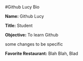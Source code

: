 #Github Lucy Bio

**Name:** Github Lucy

**Title:** Student

**Objective:** To learn Github

some changes to be specific

**Favorite Restaurant:** Blah Blah, Blad
